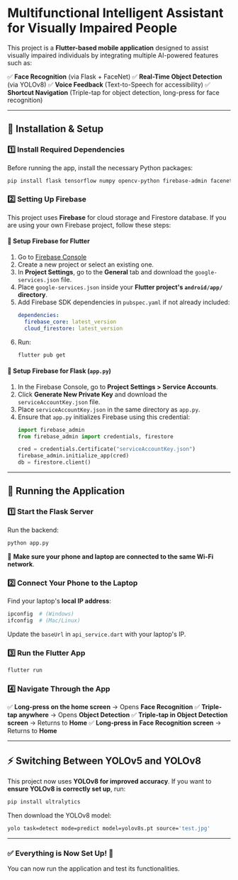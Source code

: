 # Multifunctional Intelligent Assistant for Visually Impaired People

This project is a **Flutter-based mobile application** designed to assist visually impaired individuals by integrating multiple AI-powered features such as:

✅ **Face Recognition** (via Flask + FaceNet)
✅ **Real-Time Object Detection** (via YOLOv8)
✅ **Voice Feedback** (Text-to-Speech for accessibility)
✅ **Shortcut Navigation** (Triple-tap for object detection, long-press for face recognition)

---

## 📌 **Installation & Setup**

### **1️⃣ Install Required Dependencies**
Before running the app, install the necessary Python packages:
```bash
pip install flask tensorflow numpy opencv-python firebase-admin facenet-pytorch torch ultralytics
```

### **2️⃣ Setting Up Firebase**
This project uses **Firebase** for cloud storage and Firestore database. If you are using your own Firebase project, follow these steps:

#### **🔹 Setup Firebase for Flutter**
1. Go to [Firebase Console](https://console.firebase.google.com/)
2. Create a new project or select an existing one.
3. In **Project Settings**, go to the **General** tab and download the `google-services.json` file.
4. Place `google-services.json` inside your **Flutter project's `android/app/` directory**.
5. Add Firebase SDK dependencies in `pubspec.yaml` if not already included:
   ```yaml
   dependencies:
     firebase_core: latest_version
     cloud_firestore: latest_version
   ```
6. Run:
   ```bash
   flutter pub get
   ```

#### **🔹 Setup Firebase for Flask (`app.py`)**
1. In the Firebase Console, go to **Project Settings > Service Accounts**.
2. Click **Generate New Private Key** and download the `serviceAccountKey.json` file.
3. Place `serviceAccountKey.json` in the same directory as `app.py`.
4. Ensure that `app.py` initializes Firebase using this credential:
   ```python
   import firebase_admin
   from firebase_admin import credentials, firestore

   cred = credentials.Certificate("serviceAccountKey.json")
   firebase_admin.initialize_app(cred)
   db = firestore.client()
   ```

---

## 📲 **Running the Application**

### **1️⃣ Start the Flask Server**
Run the backend:
```bash
python app.py
```

📌 **Make sure your phone and laptop are connected to the same Wi-Fi network**.

### **2️⃣ Connect Your Phone to the Laptop**
Find your laptop's **local IP address**:
```bash
ipconfig  # (Windows)
ifconfig  # (Mac/Linux)
```
Update the `baseUrl` in `api_service.dart` with your laptop's IP.

### **3️⃣ Run the Flutter App**
```bash
flutter run
```

### **4️⃣ Navigate Through the App**
✅ **Long-press on the home screen** → Opens **Face Recognition**
✅ **Triple-tap anywhere** → Opens **Object Detection**
✅ **Triple-tap in Object Detection screen** → Returns to **Home**
✅ **Long-press in Face Recognition screen** → Returns to **Home**

---

## ⚡ **Switching Between YOLOv5 and YOLOv8**

This project now uses **YOLOv8 for improved accuracy**.
If you want to **ensure YOLOv8 is correctly set up**, run:
```bash
pip install ultralytics
```
Then download the YOLOv8 model:
```bash
yolo task=detect mode=predict model=yolov8s.pt source='test.jpg'
```

---

### **✅ Everything is Now Set Up!** 🎯
You can now run the application and test its functionalities. 
